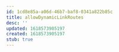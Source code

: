 ```yaml
---
id: 1cd8e85a-a06d-46b7-baf8-0341a822b85c
title: allowDynamicLinkRoutes
desc: ''
updated: 1618573905197
created: 1618573905197
stub: true
---
```


